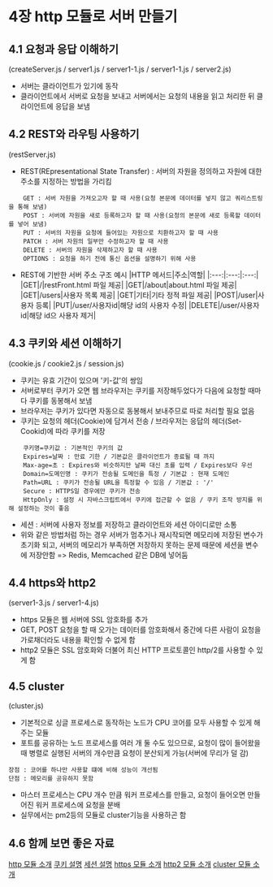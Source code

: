 # 4장 http 모듈로 서버 만들기

## 4.1 요청과 응답 이해하기
(createServer.js / server1.js / server1-1.js / server1-1.js / server2.js)
* 서버는 클라이언트가 있기에 동작
* 클라이언트에서 서버로 요청을 보내고 서버에서는 요청의 내용을 읽고 처리한 뒤 클라이언트에 응답을 보냄

## 4.2 REST와 라우팅 사용하기
(restServer.js)
* REST(REpresentational State Transfer) : 서버의 자원을 정의하고 자원에 대한 주소를 지정하는 방법을 가리킴
`````
    GET : 서버 자원을 가져오고자 할 때 사용(요청 본문에 데이터를 넣지 않고 쿼리스트링을 통해 보냄)
    POST : 서버에 자원을 새로 등록하고자 할 때 사용(요청의 본문에 새로 등록할 데이터를 넣어 보냄)
    PUT : 서버의 자원을 요청에 들어있는 자원으로 치환하고자 할 때 사용
    PATCH : 서버 자원의 일부만 수정하고자 할 때 사용
    DELETE : 서버의 자원을 삭제하고자 할 때 사용
    OPTIONS : 요청을 하기 전에 통신 옵션을 설명하기 위해 사용
`````

* REST에 기반한 서버 주소 구조 예시
|HTTP 메서드|주소|역할|
|:---:|:---:|:---:|
|GET|/|restFront.html 파일 제공|
|GET|/about|about.html 파일 제공|
|GET|/users|사용자 목록 제공|
|GET|기타|기타 정적 파일 제공|
|POST|/user|사용자 등록|
|PUT|/user/사용자id|해당 id의 사용자 수정|
|DELETE|/user/사용자id|해당 id으 사용자 제거|

## 4.3 쿠키와 세션 이해하기
(cookie.js / cookie2.js / session.js)
* 쿠키는 유효 기간이 있으며 '키-값'의 쌍임
* 서버로부터 쿠키가 오면 웹 브라우저는 쿠키를 저장해두었다가 다음에 요청할 때마다 쿠키를 동봉해서 보냄
* 브라우저는 쿠키가 있다면 자동으로 동봉해서 보내주므로 따로 처리할 필요 없음
* 쿠키는 요청의 헤더(Cookie)에 담겨서 전송 / 브라우저는 응답의 헤더(Set-Cookid)에 따라 쿠키를 저장
`````
    쿠키명=쿠키값 : 기본적인 쿠키의 값
    Expires=날짜 : 만료 기한 / 기본값은 클라이언트가 종료될 때 까지
    Max-age=초 : Expires와 비슷하지만 날짜 대신 초를 입력 / Expires보다 우선
    Domain=도메인명 : 쿠키가 전송될 도메인을 특정 / 기본값 : 현재 도메인
    Path=URL : 쿠키가 전송될 URL을 특정할 수 있음 / 기본값 : '/'
    Secure : HTTPS일 경우에만 쿠키가 전송
    HttpOnly : 설정 시 자바스크립트에서 쿠키에 접근할 수 없음 / 쿠키 조작 방지를 위해 설정하는 것이 좋음
`````

* 세션 : 서버에 사용자 정보를 저장하고 클라이언트와 세션 아이디로만 소통
* 위와 같은 방법처럼 하는 경우 서버가 멈추거나 재시작되면 메모리에 저장된 변수가 초기화 되고, 서버의 메모리가 부족하면 저장하지 못하는 문제 때문에 세션을 변수에 저장안함 => Redis, Memcached 같은 DB에 넣어둠

## 4.4 https와 http2
(server1-3.js / server1-4.js)
* https 모듈은 웹 서버에 SSL 암호화를 추가
* GET, POST 요청을 할 때 오가는 데이터를 암호화해서 중간에 다른 사람이 요청을 가로채더라도 내용을 확인할 수 없게 함
* http2 모듈은 SSL 암호화와 더불어 최신 HTTP 프로토콜인 http/2를 사용할 수 있게 함

## 4.5 cluster
(cluster.js)
* 기본적으로 싱글 프로세스로 동작하는 노드가 CPU 코어를 모두 사용할 수 있게 해주는 모듈
* 포트를 공유하는 노드 프로세스를 여러 개 둘 수도 있으므로, 요청이 많이 들어왔을 때 병렬로 실행된 서버의 개수만큼 요청이 분산되게 가능(서버에 무리가 덜 감)
`````
장점 : 코어를 하나만 사용할 떄에 비해 성능이 개선됨
단점 : 메모리를 공유하지 못함
`````

* 마스터 프로세스는 CPU 개수 만큼 워커 프로세스를 만들고, 요청이 들어오면 만들어진 워커 프로세스에 요청을 분배
* 실무에서는 pm2등의 모듈로 cluster기능을 사용하곤 함

## 4.6 함께 보면 좋은 자료
[http 모듈 소개](https://nodejs.org/dist/latest-v14.x/docs/api/http.html)
[쿠키 설명](https://developer.mozilla.org/ko/docs/Web/HTTP/Cookies)
[세션 설명](https://developer.mozilla.org/ko/docs/Web/HTTP/Session)
[https 모듈 소개](https://nodejs.org/dist/latest-v14.x/docs/api/https.html)
[http2 모듈 소개](https://nodejs.org/dist/latest-v14.x/docs/api/http2.html)
[cluster 모듈 소개](https://nodejs.org/dist/latest-v14.x/docs/api/cluster.html)